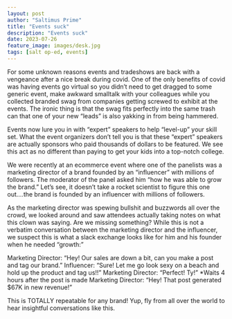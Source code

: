 ```yaml
---
layout: post
author: "Saltimus Prime"
title: "Events suck"
description: "Events suck"
date: 2023-07-26
feature_image: images/desk.jpg
tags: [salt op-ed, events]
---
```


For some unknown reasons events and tradeshows are back with a vengeance after a nice break during covid. One of the only benefits of covid was having events go virtual so you didn’t need to get dragged to some generic event, make awkward smalltalk with your colleagues while you collected branded swag from companies getting screwed to exhibit at the events. The ironic thing is that the swag fits perfectly into the same trash can that one of your new “leads” is also yakking in from being hammered.

Events now lure you in with “expert” speakers to help “level-up” your skill set. What the event organizers don’t tell you is that these “expert” speakers are actually sponsors who paid thousands of dollars to be featured. We see this act as no different than paying to get your kids into a top-notch college.

We were recently at an ecommerce event where one of the panelists was a marketing director of a brand founded by an “influencer” with millions of followers. The moderator of the panel asked him “how he was able to grow the brand.” Let’s see, it doesn’t take a rocket scientist to figure this one out….the brand is founded by an influencer with millions of followers.

As the marketing director was spewing bullshit and buzzwords all over the crowd, we looked around and saw attendees actually taking notes on what this clown was saying. Are we missing something? While this is not a verbatim conversation between the marketing director and the influencer, we suspect this is what a slack exchange looks like for him and his founder when he needed “growth:”

Marketing Director: “Hey! Our sales are down a bit, can you make a post and tag our brand.”
Influencer: “Sure! Let me go look sexy on a beach and hold up the product and tag us!!”
Marketing Director: “Perfect! Ty!”
*Waits 4 hours after the post is made
Marketing Director: “Hey! That post generated $67K in new revenue!”

This is TOTALLY repeatable for any brand! Yup, fly from all over the world to hear insightful conversations like this.
